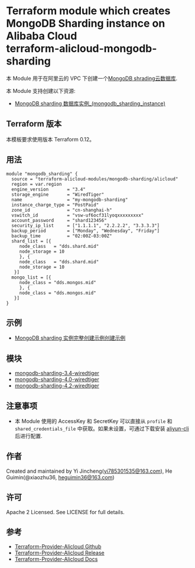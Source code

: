 Terraform module which creates MongoDB Sharding instance on Alibaba Cloud  
terraform-alicloud-mongodb-sharding
=====================================================================


本 Module 用于在阿里云的 VPC 下创建一个[MongoDB shrading云数据库](https://help.aliyun.com/document_detail/26558.html). 

本 Module 支持创建以下资源:

* [MongoDB sharding 数据库实例_(mongodb_sharding_instance)](https://www.terraform.io/docs/providers/alicloud/r/mongodb_sharding_instance.html)

## Terraform 版本

本模板要求使用版本 Terraform 0.12。

## 用法

```hcl
module "mongodb_sharding" {
  source = "terraform-alicloud-modules/mongodb-sharding/alicloud"
  region = var.region
  engine_version       = "3.4"
  storage_engine       = "WiredTiger"
  name                 = "my-mongodb-sharding"
  instance_charge_type = "PostPaid"
  zone_id              = "cn-shanghai-h"
  vswitch_id           = "vsw-uf6ocf31lyoqxxxxxxxxx"
  account_password     = "shard123456"
  security_ip_list     = ["1.1.1.1", "2.2.2.2", "3.3.3.3"]
  backup_period        = ["Monday", "Wednesday", "Friday"]
  backup_time          = "02:00Z-03:00Z"
  shard_list = [{
     node_class   = "dds.shard.mid"
     node_storage = 10
     }, {
     node_class   = "dds.shard.mid"
     node_storage = 10
   }]
  mongo_list = [{
     node_class = "dds.mongos.mid"
     }, {
     node_class = "dds.mongos.mid"
   }]
}
```

## 示例

* [MongoDB sharding 实例完整创建示例创建示例](https://github.com/terraform-alicloud-modules/terraform-alicloud-mongodb-sharding/tree/master/examples/mongodb-sharding)

## 模块

* [mongodb-sharding-3.4-wiredtiger](https://github.com/terraform-alicloud-mongodb-sharding/tree/mongodb/modules/mongodb-sharding-3.4-wiredtiger)
* [mongodb-sharding-4.0-wiredtiger](https://github.com/terraform-alicloud-mongodb-sharding/tree/mongodb/modules/mongodb-sharding-4.0-wiredtiger)
* [mongodb-sharding-4.2-wiredtiger](https://github.com/terraform-alicloud-mongodb-sharding/tree/mongodb/modules/mongodb-sharding-4.2-wiredtiger)

## 注意事项

* 本 Module 使用的 AccessKey 和 SecretKey 可以直接从 `profile` 和 `shared_credentials_file` 中获取。如果未设置，可通过下载安装 [aliyun-cli](https://github.com/aliyun/aliyun-cli#installation) 后进行配置.

作者
-------
Created and maintained by Yi Jincheng(yi785301535@163.com), He Guimin(@xiaozhu36, heguimin36@163.com)

许可
----
Apache 2 Licensed. See LICENSE for full details.

参考
---------
* [Terraform-Provider-Alicloud Github](https://github.com/terraform-providers/terraform-provider-alicloud)
* [Terraform-Provider-Alicloud Release](https://releases.hashicorp.com/terraform-provider-alicloud/)
* [Terraform-Provider-Alicloud Docs](https://www.terraform.io/docs/providers/alicloud/index.html)


